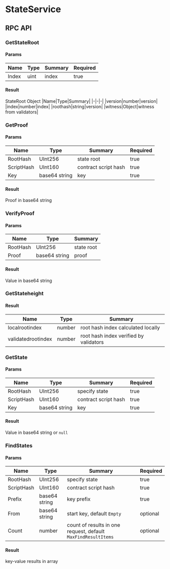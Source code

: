 # StateService

## RPC API

### GetStateRoot
#### Params
|Name|Type|Summary|Required|
|-|-|-|-|
|Index|uint|index|true|
#### Result
StateRoot Object
|Name|Type|Summary|
|-|-|-|
|version|number|version|
|index|number|index|
|roothash|string|version|
|witness|Object|witness from validators|

### GetProof
#### Params
|Name|Type|Summary|Required|
|-|-|-|-|
|RootHash|UInt256|state root|true|
|ScriptHash|UInt160|contract script hash|true|
|Key|base64 string|key|true|
#### Result
Proof in base64 string

### VerifyProof
#### Params
|Name|Type|Summary|
|-|-|-|
|RootHash|UInt256|state root|true|
|Proof|base64 string|proof|true|
#### Result
Value in base64 string

### GetStateheight
#### Result
|Name|Type|Summary|
|-|-|-|
|localrootindex|number|root hash index calculated locally|
|validatedrootindex|number|root hash index verified by validators|

### GetState
#### Params
|Name|Type|Summary|Required|
|-|-|-|-|
|RootHash|UInt256|specify state|true|
|ScriptHash|UInt160|contract script hash|true|
|Key|base64 string|key|true|
#### Result
Value in base64 string or `null`

### FindStates
#### Params
|Name|Type|Summary|Required|
|-|-|-|-|
|RootHash|UInt256|specify state|true|
|ScriptHash|UInt160|contract script hash|true|
|Prefix|base64 string|key prefix|true|
|From|base64 string|start key, default `Empty`|optional|
|Count|number|count of results in one request, default `MaxFindResultItems`|optional|
#### Result
key-value results in array
